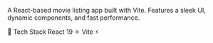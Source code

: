 A React-based movie listing app built with Vite. Features a sleek UI, dynamic components, and fast performance.

🚀 Tech Stack
React 19 ⚛️
Vite ⚡

